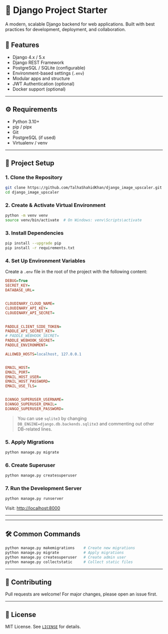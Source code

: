 # 🚀 Django Project Starter

A modern, scalable Django backend for web applications. Built with best practices for development, deployment, and collaboration.

## 🧾 Features

- Django 4.x / 5.x
- Django REST Framework
- PostgreSQL / SQLite (configurable)
- Environment-based settings (`.env`)
- Modular apps and structure
- JWT Authentication (optional)
- Docker support (optional)

---

## ⚙️ Requirements

- Python 3.10+
- pip / pipx
- Git
- PostgreSQL (if used)
- Virtualenv / venv

---

## 🧱 Project Setup

### 1. Clone the Repository

```bash
git clone https://github.com/TalhaShahidKhan/django_image_upscaler.git
cd django_image_upscaler
```

### 2. Create & Activate Virtual Environment

```bash
python -m venv venv
source venv/bin/activate  # On Windows: venv\Scripts\activate
```

### 3. Install Dependencies

```bash
pip install --upgrade pip
pip install -r requirements.txt
```

### 4. Set Up Environment Variables

Create a `.env` file in the root of the project with the following content:

```ini
DEBUG=True
SECRET_KEY=
DATABASE_URL=


CLOUDINARY_CLOUD_NAME=
CLOUDINARY_API_KEY=
CLOUDINARY_API_SECRET=
 

PADDLE_CLIENT_SIDE_TOKEN=
PADDLE_API_SECRET_KEY=
# PADDLE_WEBHOOK_SECRET=
PADDLE_WEBHOOK_SECRET=
PADDLE_ENVIRONMENT=

ALLOWED_HOSTS=localhost, 127.0.0.1


EMAIL_HOST=
EMAIL_PORT=
EMAIL_HOST_USER=
EMAIL_HOST_PASSWORD=
EMAIL_USE_TLS=


DJANGO_SUPERUSER_USERNAME=
DJANGO_SUPERUSER_EMAIL=
DJANGO_SUPERUSER_PASSWORD=
```

> You can use `sqlite3` by changing `DB_ENGINE=django.db.backends.sqlite3` and commenting out other DB-related lines.

### 5. Apply Migrations

```bash
python manage.py migrate
```

### 6. Create Superuser

```bash
python manage.py createsuperuser
```

### 7. Run the Development Server

```bash
python manage.py runserver
```

Visit: [http://localhost:8000](http://localhost:8000)

---



---

## 🛠 Common Commands

```bash
python manage.py makemigrations    # Create new migrations
python manage.py migrate           # Apply migrations
python manage.py createsuperuser   # Create admin user
python manage.py collectstatic     # Collect static files
```




---

## 🤝 Contributing

Pull requests are welcome! For major changes, please open an issue first.

---

## 📄 License

MIT License. See [`LICENSE`](LICENSE) for details.
